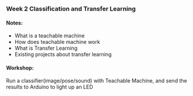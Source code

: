### Week 2 Classification and Transfer Learning
#### Notes:
- What is a teachable machine
- How does teachable machine work
- What is Transfer Learning
- Existing projects about transfer learning

#### Workshop:
Run a classifier(image/pose/sound) with Teachable Machine, and send the results to Arduino to light up an LED
